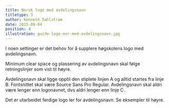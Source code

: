 ```yaml
---
title: Norsk logo med avdelingsnavn
titletype: 3
author: Kenneth Dahlstrøm
date: 2015-08-04
position: 4
illustration: guide-logo-nor-med-avdelingsnavn.jpg
---
```


I noen settinger er det behov for å supplere høgskolens logo med avdelingsnavn.

Minimum clear space og plassering av avdelingsnavn skal følge retningslinjer som vist til høyre.

Avdelingsnavn skal ligge opptil den stiplete linjen A og alltid startes fra linje B. Fontsnittet skal være Source Sans Pro Regular. Avdelingsnavn skal aldri være lenger enn logonavnet, dvs aldri lenger enn linje C.

Det er utarbeidet ferdige logo ler for avdelingsnavn. Se eksempler til høyre.
